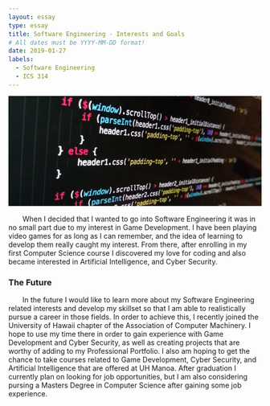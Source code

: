 ```yaml
---
layout: essay
type: essay
title: Software Engineering - Interests and Goals
# All dates must be YYYY-MM-DD format!
date: 2019-01-27
labels:
  - Software Engineering
  - ICS 314
---
```


<img class="ui huge centered rounded image" src="../images/javascript.jpg">
<br/>

&emsp;&emsp;When I decided that I wanted to go into Software Engineering it was in no small part due to my interest in Game Development. I have been playing video games for as long as I can remember, and the idea of learning to develop them really caught my interest. From there, after enrolling in my first Computer Science course I discovered my love for coding and also became interested in Artificial Intelligence, and Cyber Security. 

### The Future
&emsp;&emsp;In the future I would like to learn more about my Software Engineering related interests and develop my skillset so that I am able to realistically pursue a career in those fields. In order to achieve this, I recently joined the University of Hawaii chapter of the Association of Computer Machinery. I hope to use my time there in order to gain experience with Game Development and Cyber Security, as well as creating projects that are worthy of adding to my Professional Portfolio. I also am hoping to get the chance to take courses related to Game Development, Cyber Security, and Artificial Intelligence that are offered at UH Manoa. After graduation I currently plan on looking for job opportunities, but I am also considering pursing a Masters Degree in Computer Science after gaining some job experience.
<br/>
